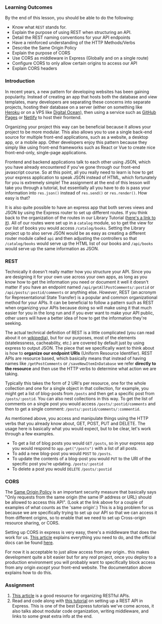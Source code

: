 ### Learning Outcomes
By the end of this lesson, you should be able to do the following:

- Know what `REST` stands for.
- Explain the purpose of using REST when structuring an API.
- Detail the REST naming conventions for your API endpoints
- Have a reinforced understanding of the HTTP Methods/Verbs
- Describe the Same Origin Policy
- Explain the purpose of CORS
- Use CORS as middleware in Express (Globally and on a single route)
- Configure CORS to only allow certain origins to access our API
- Explain CORS headers

### Introduction
In recent years, a new pattern for developing websites has been gaining popularity. Instead of creating an app that hosts both the database and view templates, many developers are separating these concerns into separate projects, hosting their database on a server (either on something like [Heroku](https://www.heroku.com/) or on a VPS like [Digital Ocean](https://www.digitalocean.com/)), then using a service such as [GitHub Pages](https://pages.github.com/) or [Netlify](https://www.netlify.com/) to host their frontend.

Organizing your project this way can be beneficial because it allows your project to be more modular. This also allows you to use a single back-end source for multiple front-end applications, such as a website, a desktop app, or a mobile app. Other developers enjoy this pattern because they simply like using front-end frameworks such as React or Vue to create nice front-end-only, single-page applications.

Frontend and backend applications talk to each other using JSON, which you have already encountered if you've gone through our front-end javascript course. So at this point, all you really need to learn is how to get your express application to speak JSON instead of HTML, which fortunately for you is extremely simple! The assignment at the end of this lesson will take you through a tutorial, but essentially all you have to do is pass your information into `res.json()` instead of `res.send()` or `res.render()`.  How easy is that?

It is also quite possible to have an express app that both serves views and JSON by using the Express router to set up different routes. If you think back to the organization of the routes in our Library Tutorial ([here's a link to it](https://developer.mozilla.org/en-US/docs/Learn/Server-side/Express_Nodejs/routes#Create_the_catalog_route_module)).  All of our routes were set up in a `catalog` module, so to get the view for our list of books you would access `/catalog/books`. Setting the Library project up to also serve JSON would be as easy as creating a different router module called `api` and then adjusting the controllers so that `/catalog/books` would serve up the HTML list of our books and `/api/books` would serve up the same information as JSON.

### REST
Technically it doesn't really matter how you structure your API.  Since you are designing it for your own use across your own apps, as long as you know how to get the information you need or document it well it doesn't matter if you have an endpoint named `/api/getAllPostComments/:postid` or `/api/posts/:postid/comments` or anything else.
_However_, REST (an acronym for Representational State Transfer) is a popular and common organizational method for your APIs. It can be beneficial to follow a pattern such as REST when organizing your APIs because doing so will make using it that much easier for you in the long run and if you ever want to make your API public, other users will have a better idea of how to get the information they're seeking.

The actual technical definition of REST is a little complicated (you can read about it on [wikipedia](https://en.wikipedia.org/wiki/Representational_state_transfer)), but for our purposes, most of the elements (statelessness, cacheability, etc.) are covered by default just by using express to output JSON. The piece that we specifically want to think about is how to **organize our endpoint URIs** (Uniform Resource Identifier).
REST APIs are resource based, which basically means that instead of having names like `/getPostComments` or `/saveNewItemInDatabase` we refer **directly to the resource** and then use the HTTP verbs to determine what action we are taking.

Typically this takes the form of 2 URI's per resource, one for the whole collection and one for a single object in that collection, for example, you might get a list of blog-posts from `/posts` and then get a specific post from `/posts/:postid`. You can also nest collections in this way. To get the list of comments on a single post you would access `/posts/:postid/comments` and then to get a single comment: `/posts/:postid/comments/:commentid`.

As mentioned above, you access and manipulate things using the HTTP verbs that you already know about, GET, POST, PUT and DELETE. The usage here is basically what you would expect, but to be clear, let's work through a few examples.

- To get a list of blog posts you would `GET` `/posts`, so in your express app you would respond to  `app.get("/posts")` with a list of all posts.
- To add a new blog-post you would `POST` to `/posts`.
- To update the contents of a blog-post you would `PUT` to the URI of the specific post you're updating. `/posts/:postid`
- To delete a post you would `DELETE` `/posts/:postid`

### CORS
The [Same Origin Policy](https://developer.mozilla.org/en-US/docs/Web/Security/Same-origin_policy) is an important security measure that basically says "Only requests from the same origin (the same IP address or URL) should be allowed to access this API". (Look at the link above for a couple of examples of what counts as the 'same origin'.) This is a big problem for us because we are specifically trying to set up our API so that we can access it from different origins, so to enable that we need to set up Cross-origin resource sharing, or CORS.

Setting up CORS in express is very easy, there's a middleware that does the work for us. [This article](https://medium.com/@alexishevia/using-cors-in-express-cac7e29b005b) explains everything you need to do, and the official docs can be found [here](https://expressjs.com/en/resources/middleware/cors.html).

For now it is acceptable to just allow access from any origin.. this makes development quite a bit easier but for any _real_ project, once you deploy to a production environment you will probably want to specifically block access from any origin _except_ your front-end website. The documentation above explains how to do this.

### Assignment

<div class="lesson-content__panel" markdown="1">

1. [This article](https://medium.com/@shubhangirajagrawal/the-7-restful-routes-a8e84201f206) is a good resource for organizing RESTful APIs.
1. Read and code along with [this tutorial](https://www.robinwieruch.de/node-express-server-rest-api/) on setting up a REST API in Express. This is one of the best Express tutorials we've come across, it also talks about modular code organization, writing middleware, and links to some great extra info at the end.
</div>
